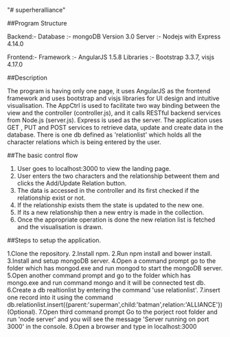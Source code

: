 "# superheralliance" 

##Program Structure

Backend:-
Database :- mongoDB Version 3.0
Server :- Nodejs with Express 4.14.0

Frontend:-
Framework :- AngularJS 1.5.8
Libraries :- Bootstrap 3.3.7, visjs 4.17.0

##Description

The program is having only one page, it uses AngularJS as the frontend framework and uses bootstrap and visjs libraries for UI design and intuitive visualisation.
The AppCtrl is used to facilitate two way binding between the view and the controller (controller.js), and it calls RESTful backend services from Node.js (server.js).
Express is used as the server.
The application uses GET , PUT and POST services to retrieve data, update and create data in the database.
There is one db defined as 'relationlist' which holds all the character relations which is being entered by the user.

##The basic control flow

1. User goes to localhost:3000 to view the landing page.
2. User enters the two characters and the relationship betweent them and clicks the Add/Update Relation button.
3. The data is accessed in the controller and its first checked if the relationship exist or not.
4. If the relationship exists them the state is updated to the new one.
5. If its a new relationship then a new entry is made in the collection.
6. Once the appropriate operation is done the new relation list is fetched and the visualisation is drawn.

##Steps to setup the application.

1.Clone the repository.
2.Install npm.
2.Run npm install and bower install.
3.Install and setup mongoDB server.
4.Open a command prompt go to the folder which has mongod.exe and run mongod to start the mongoDB server.
5.Open another command prompt and go to the folder which has mongo.exe and run command mongo and it will be connected test db.
6.Create a db realtionlist by entering the command 'use relationlist'.
7.insert one record into it using the command db.relationlist.insert({parent:'superman',child:'batman',relation:'ALLIANCE'})(Optional).
7.Open third command prompt Go to the porject root folder and run 'node server' and you will see the message 'Server running on port 3000' in the console.
8.Open a browser and type in localhost:3000


